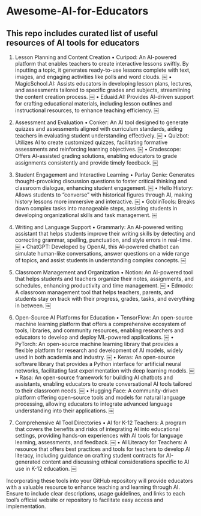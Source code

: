 # Awesome-AI-for-Educators
## This repo includes curated list of useful resources of AI tools for educators
1. Lesson Planning and Content Creation
	•	Curipod: An AI-powered platform that enables teachers to create interactive lessons swiftly. By inputting a topic, it generates ready-to-use lessons complete with text, images, and engaging activities like polls and word clouds.  ￼
	•	MagicSchool.AI: Assists educators in developing lesson plans, lectures, and assessments tailored to specific grades and subjects, streamlining the content creation process.  ￼
	•	Eduaid.AI: Provides AI-driven support for crafting educational materials, including lesson outlines and instructional resources, to enhance teaching efficiency.  ￼[
](https://www.edutopia.org/article/7-ai-tools-that-help-teachers-work-more-efficiently/?utm_source=chatgpt.com)
2. Assessment and Evaluation
	•	Conker: An AI tool designed to generate quizzes and assessments aligned with curriculum standards, aiding teachers in evaluating student understanding effectively.  ￼
	•	Quizbot: Utilizes AI to create customized quizzes, facilitating formative assessments and reinforcing learning objectives.  ￼
	•	Gradescope: Offers AI-assisted grading solutions, enabling educators to grade assignments consistently and provide timely feedback.  ￼

3. Student Engagement and Interactive Learning
	•	Parlay Genie: Generates thought-provoking discussion questions to foster critical thinking and classroom dialogue, enhancing student engagement.  ￼
	•	Hello History: Allows students to “converse” with historical figures through AI, making history lessons more immersive and interactive.  ￼
	•	GoblinTools: Breaks down complex tasks into manageable steps, assisting students in developing organizational skills and task management.  ￼

4. Writing and Language Support
	•	Grammarly: An AI-powered writing assistant that helps students improve their writing skills by detecting and correcting grammar, spelling, punctuation, and style errors in real-time.  ￼
	•	ChatGPT: Developed by OpenAI, this AI-powered chatbot can simulate human-like conversations, answer questions on a wide range of topics, and assist students in understanding complex concepts.  ￼

5. Classroom Management and Organization
	•	Notion: An AI-powered tool that helps students and teachers organize their notes, assignments, and schedules, enhancing productivity and time management.  ￼
	•	Edmodo: A classroom management tool that helps teachers, parents, and students stay on track with their progress, grades, tasks, and everything in between.  ￼

6. Open-Source AI Platforms for Education
	•	TensorFlow: An open-source machine learning platform that offers a comprehensive ecosystem of tools, libraries, and community resources, enabling researchers and educators to develop and deploy ML-powered applications.  ￼
	•	PyTorch: An open-source machine learning library that provides a flexible platform for research and development of AI models, widely used in both academia and industry.  ￼
	•	Keras: An open-source software library that provides a Python interface for artificial neural networks, facilitating fast experimentation with deep learning models.  ￼
	•	Rasa: An open-source framework for building AI chatbots and assistants, enabling educators to create conversational AI tools tailored to their classroom needs.  ￼
	•	Hugging Face: A community-driven platform offering open-source tools and models for natural language processing, allowing educators to integrate advanced language understanding into their applications.  ￼

7. Comprehensive AI Tool Directories
	•	AI for K-12 Teachers: A program that covers the benefits and risks of integrating AI into educational settings, providing hands-on experiences with AI tools for language learning, assessments, and feedback.  ￼
	•	AI Literacy for Teachers: A resource that offers best practices and tools for teachers to develop AI literacy, including guidance on crafting student contracts for AI-generated content and discussing ethical considerations specific to AI use in K-12 education.  ￼

Incorporating these tools into your GitHub repository will provide educators with a valuable resource to enhance teaching and learning through AI. Ensure to include clear descriptions, usage guidelines, and links to each tool’s official website or repository to facilitate easy access and implementation.
